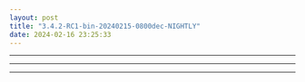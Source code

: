 ```yaml
---
layout: post
title: "3.4.2-RC1-bin-20240215-0800dec-NIGHTLY"
date: 2024-02-16 23:25:33
---
```


<hr>
<hr>
<hr>
